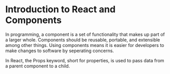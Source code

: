 # Introduction to React and Components

In programming, a component is a set of functionality that makes up part of a larger whole. Components should be reusable, portable, and extensible among other things. Using components means it is easier for developers to make changes to software by seperating concerns.

In React, the Props keyword, short for properties, is used to pass data from a parent component to a child.
